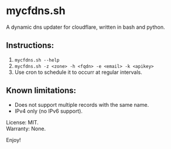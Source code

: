 # mycfdns.sh
A dynamic dns updater for cloudflare, written in bash and python.

## Instructions:

 1. `mycfdns.sh --help`
 2. `mycfdns.sh -z <zone> -h <fqdn> -e <email> -k <apikey>`
 3. Use cron to schedule it to occurr at regular intervals.

## Known limitations:

* Does not support multiple records with the same name.
* IPv4 only (no IPv6 support).

License: MIT.<br />Warranty: None.

Enjoy!

